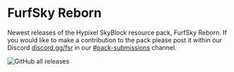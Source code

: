 # FurfSky Reborn
Newest releases of the Hypixel SkyBlock resource pack, FurfSky Reborn. If you would like to make a contribution to the pack please post it within our Discord [discord.gg/fsr](discord.gg/fsr) in our [#pack-submissions](https://discord.com/channels/771187253937438762/934123683625177140) channel.

![GitHub all releases](https://img.shields.io/github/downloads/furfsky/reborn/total)
